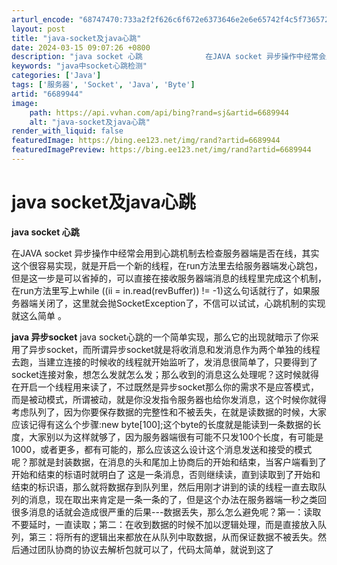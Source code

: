```yaml
---
arturl_encode: "68747470:733a2f2f626c6f672e6373646e2e6e65742f4c5f7365726569:6e2f61727469636c652f64657461696c732f36363839393434"
layout: post
title: "java-socket及java心跳"
date: 2024-03-15 09:07:26 +0800
description: "java socket 心跳              在JAVA socket 异步操作中经常会用"
keywords: "java中socket心跳检测"
categories: ['Java']
tags: ['服务器', 'Socket', 'Java', 'Byte']
artid: "6689944"
image:
    path: https://api.vvhan.com/api/bing?rand=sj&artid=6689944
    alt: "java-socket及java心跳"
render_with_liquid: false
featuredImage: https://bing.ee123.net/img/rand?artid=6689944
featuredImagePreview: https://bing.ee123.net/img/rand?artid=6689944
---
```


# java socket及java心跳

**java socket 心跳**
  
在JAVA socket 异步操作中经常会用到心跳机制去检查服务器端是否在线，其实这个很容易实现，就是开启一个新的线程，在run方法里去给服务器端发心跳包，但是这一步是可以省掉的，可以直接在接收服务器端消息的线程里完成这个机制，在run方法里写上while ((ii = in.read(revBuffer)) != -1)这么句话就行了，如果服务器端关闭了，这里就会抛SocketException了，不信可以试试，心跳机制的实现就这么简单 。
  
**java 异步socket**
java socket心跳的一个简单实现，那么它的出现就暗示了你采用了异步socket，而所谓异步socket就是将收消息和发消息作为两个单独的线程去跑，当建立连接的时候收的线程就开始监听了，发消息很简单了，只要得到了socket连接对象，想怎么发就怎么发；那么收到的消息这么处理呢？这时候就得在开启一个线程用来读了，不过既然是异步socket那么你的需求不是应答模式，而是被动模式，所谓被动，就是你没发指令服务器也给你发消息，这个时候你就得考虑队列了，因为你要保存数据的完整性和不被丢失，在就是读数据的时候，大家应该记得有这么个步骤:new byte[100];这个byte的长度就是能读到一条数据的长度，大家别以为这样就够了，因为服务器端很有可能不只发100个长度，有可能是1000，或者更多，都有可能的，那么应该这么设计这个消息发送和接受的模式呢？那就是封装数据，在消息的头和尾加上协商后的开始和结束，当客户端看到了开始和结束的标语时就明白了 这是一条消息，否则继续读，直到读取到了开始和结束的标识语，那么就将数据存到队列里，然后用刚才讲到的读的线程一直去取队列的消息，现在取出来肯定是一条一条的了，但是这个办法在服务器端一秒之类回很多消息的话就会造成很严重的后果---数据丢失，那么怎么避免呢？第一：读取不要延时，一直读取；第二：在收到数据的时候不加以逻辑处理，而是直接放入队列，第三：将所有的逻辑出来都放在从队列中取数据，从而保证数据不被丢失。然后通过团队协商的协议去解析包就可以了，代码太简单，就说到这了